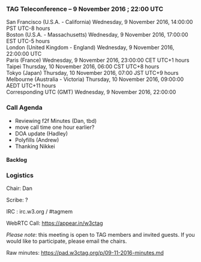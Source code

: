 ### TAG Teleconference – 9 November 2016 ; 22:00 UTC

San Francisco (U.S.A. - California)	Wednesday, 9 November 2016, 14:00:00	PST	UTC-8 hours  
Boston (U.S.A. - Massachusetts)	Wednesday, 9 November 2016, 17:00:00	EST	UTC-5 hours  
London (United Kingdom - England)	Wednesday, 9 November 2016, 22:00:00	UTC  
Paris (France)	Wednesday, 9 November 2016, 23:00:00	CET	UTC+1 hours  
Taipei	Thursday, 10 November 2016, 06:00	CST	UTC+8 hours  
Tokyo (Japan)	Thursday, 10 November 2016, 07:00	JST	UTC+9 hours  
Melbourne (Australia - Victoria)	Thursday, 10 November 2016, 09:00:00	AEDT	UTC+11 hours  
Corresponding UTC (GMT)	Wednesday, 9 November 2016, 22:00:00	 

### Call Agenda

* Reviewing f2f Minutes (Dan, tbd)
* move call time one hour earlier?
* DOA update (Hadley)
* Polyfills (Andrew)
* Thanking Nikkei

#### Backlog

### Logistics

Chair: Dan

Scribe: ?

IRC : irc.w3.org / #tagmem

WebRTC Call: https://appear.in/w3ctag

*Please note*: this meeting is open to TAG members and invited guests. If you would like to participate, please email the chairs.

Raw minutes: https://pad.w3ctag.org/p/09-11-2016-minutes.md
